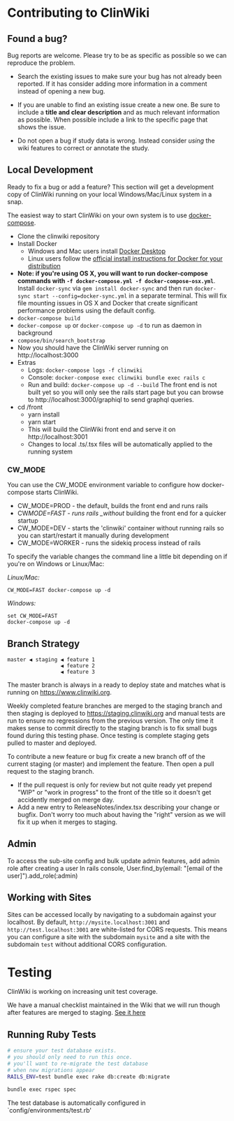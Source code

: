 # Contributing to ClinWiki

## Found a bug?

Bug reports are welcome. Please try to be as specific as possible so we can reproduce the problem.

- Search the existing issues to make sure your bug has not already been reported. If it has consider adding more information in a comment instead of opening a new bug.

- If you are unable to find an existing issue create a new one. Be sure to include a **title and clear description** and as much relevant information as possible. When possible include a link to the specific page that shows the issue.

- Do not open a bug if study data is wrong. Instead consider _using_ the wiki features to correct or annotate the study.

## Local Development

Ready to fix a bug or add a feature? This section will get a development copy of ClinWiki running on your local Windows/Mac/Linux system in a snap.

The easiest way to start ClinWiki on your own system is to use [docker-compose](https://docs.docker.com/compose/).

- Clone the clinwiki repository
- Install Docker
  - Windows and Mac users install [Docker Desktop](https://www.docker.com/products/docker-desktop)
  - Linux users follow the [official install instructions for Docker for your distribution](https://docs.docker.com/install/#supported-platforms)
- **Note: if you're using OS X, you will want to run docker-compose commands with `-f docker-compose.yml -f docker-compose-osx.yml`**. Install `docker-sync` via `gem install docker-sync` and then run `docker-sync start --config=docker-sync.yml` in a separate terminal. This will fix file mounting issues in OS X and Docker that create significant performance problems using the default config.
- `docker-compose build`
- `docker-compose up` or `docker-compose up -d` to run as daemon in background
- `compose/bin/search_bootstrap`
- Now you should have the ClinWiki server running on http://localhost:3000
- Extras
  - Logs: `docker-compose logs -f clinwiki`
  - Console: `docker-compose exec clinwiki bundle exec rails c`
  - Run and build: `docker-compose up -d --build`
    The front end is not built yet so you will only see the rails start page but you can browse to http://localhost:3000/graphiql to send graphql queries.
- cd /front
  - yarn install
  - yarn start
  - This will build the ClinWiki front end and serve it on http://localhost:3001
  - Changes to local .ts/.tsx files will be automatically applied to the running system

### CW_MODE

You can use the CW_MODE environment variable to configure how docker-compose starts ClinWiki.

- CW_MODE=PROD - the default, builds the front end and runs rails
- CW*MODE=FAST - runs rails \_without* building the front end for a quicker startup
- CW_MODE=DEV - starts the 'clinwiki' container without running rails so you can start/restart it manually during development
- CW_MODE=WORKER - runs the sidekiq process instead of rails

To specify the variable changes the command line a little bit depending on if you're on Windows or Linux/Mac:

_Linux/Mac:_

```
CW_MODE=FAST docker-compose up -d
```

_Windows:_

```
set CW_MODE=FAST
docker-compose up -d
```

## Branch Strategy

```
master ◀ staging ◀ feature 1
                 ◀ feature 2
                 ◀ feature 3
```

The master branch is always in a ready to deploy state and matches what is running on https://www.clinwiki.org.

Weekly completed feature branches are merged to the staging branch and then staging is deployed to https://staging.clinwiki.org and manual tests are run to ensure no regressions from the previous version. The only time it makes sense to commit directly to the staging branch is to fix small bugs found during this testing phase. Once testing is complete staging gets pulled to master and deployed.

To contribute a new feature or bug fix create a new branch off of the current staging (or master) and implement the feature. Then open a pull request to the staging branch.

- If the pull request is only for review but not quite ready yet prepend "WIP" or "work in progress" to the front of the title so it doesn't get accidently merged on merge day.
- Add a new entry to ReleaseNotes/index.tsx describing your change or bugfix. Don't worry too much about having the "right" version as we will fix it up when it merges to staging.

## Admin

To access the sub-site config and bulk update admin features, add admin role after creating a user
In rails console, User.find_by(email: "[email of the user]").add_role(:admin)

## Working with Sites

Sites can be accessed locally by navigating to a subdomain against your localhost.
By default, `http://mysite.localhost:3001` and `http://test.localhost:3001` are
white-listed for CORS requests. This means you can configure a site with the subdomain
`mysite` and a site with the subdomain `test` without additional CORS configuration.

# Testing

ClinWiki is working on increasing unit test coverage.

We have a manual checklist maintained in the Wiki that
we will run though after features are merged to staging.
[See it here](https://github.com/clinwiki-org/clinwiki/wiki/Testing-Guide)

## Running Ruby Tests

```bash
# ensure your test database exists.
# you should only need to run this once.
# you'll want to re-migrate the test database
# when new migrations appear
RAILS_ENV=test bundle exec rake db:create db:migrate

bundle exec rspec spec
```

The test database is automatically configured
in `config/environments/test.rb'
